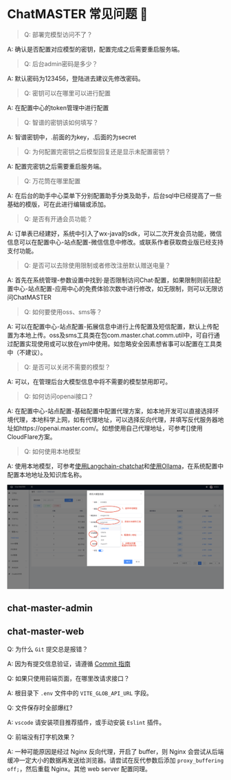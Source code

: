  # ChatMASTER 常见问题 🔫

> Q: 部署完模型访问不了？

A: 确认是否配置对应模型的密钥，配置完成之后需要重启服务端。 

> Q: 后台admin密码是多少？

A: 默认密码为123456，登陆进去建议先修改密码。

> Q: 密钥可以在哪里可以进行配置

A: 在配置中心的token管理中进行配置

> Q: 智谱的密钥该如何填写？

A: 智谱密钥中，.前面的为key，.后面的为secret

> Q: 为何配置完密钥之后模型回复还是显示未配置密钥？

A: 配置完密钥之后需要重启服务端。

> Q: 万花筒在哪里配置

A: 在后台的助手中心菜单下分别配置助手分类及助手，后台sql中已经提高了一些基础的模版，可在此进行编辑或添加。

> Q: 是否有开通会员功能？

A: 订单表已经建好，系统中引入了wx-java的sdk，可以二次开发会员功能，微信信息可以在配置中心-站点配置-微信信息中修改。或联系作者获取商业版已经支持支付功能。

> Q: 是否可以去除使用限制或者修改注册默认赠送电量？

A: 首先在系统管理-参数设置中找到·是否限制访问Chat·配置，如果限制则前往配置中心-站点配置-应用中心的免费体验次数中进行修改，如无限制，则可以无限访问ChatMASTER

> Q: 如何要使用oss、sms等？

A: 可以在配置中心-站点配置-拓展信息中进行上传配置及短信配置，默认上传配置为本地上传。oss及sms工具类在包com.master.chat.comm.util中，可自行通过配置实现使用或可以放在yml中使用。如忽略安全因素想省事可以配置在工具类中（不建议）。

> Q: 是否可以关闭不需要的模型？

A: 可以，在管理后台大模型信息中将不需要的模型禁用即可。

> Q: 如何访问openai接口？

A: 在配置中心-站点配置-基础配置中配置代理方案，如本地开发可以直接选择环境代理，本地科学上网，如有代理地址，可以选择反向代理，并填写反代服务器地址如https://openai.master.com/。如想使用自己代理地址，可参考[]使用CloudFlare方案。

> Q: 如何使用本地模型

A: 使用本地模型，可参考[使用Langchain-chatchat](https://github.com/panday94/chatgpt-master/blob/main/doc/Langchain-chatchat.md)和[使用Ollama](https://github.com/panday94/chatgpt-master/blob/main/doc/Ollama.md)，在系统配置中配置本地地址及知识库名称。

![cover](./file/admin/8.png)


## chat-master-admin


## chat-master-web
Q: 为什么 `Git` 提交总是报错？

A: 因为有提交信息验证，请遵循 [Commit 指南](./CONTRIBUTING.md)

Q: 如果只使用前端页面，在哪里改请求接口？

A: 根目录下 `.env` 文件中的 `VITE_GLOB_API_URL` 字段。

Q: 文件保存时全部爆红?

A: `vscode` 请安装项目推荐插件，或手动安装 `Eslint` 插件。

Q: 前端没有打字机效果？

A: 一种可能原因是经过 Nginx 反向代理，开启了 buffer，则 Nginx 会尝试从后端缓冲一定大小的数据再发送给浏览器。请尝试在反代参数后添加 `proxy_buffering off;`，然后重载 Nginx。其他 web server 配置同理。
